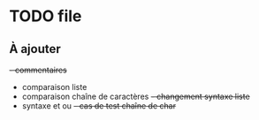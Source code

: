 # TODO file 

## À ajouter
~~- commentaires~~
- comparaison liste
- comparaison chaîne de caractères
~~- changement syntaxe liste~~
- syntaxe et ou
~~- cas de test chaîne de char~~
